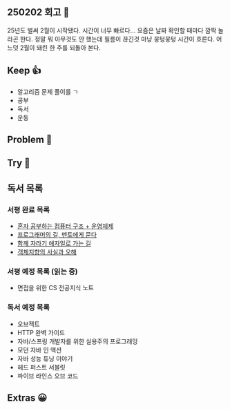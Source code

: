 ## 250202 회고 💬
25년도 벌써 2월이 시작됐다. 시간이 너무 빠르다... 요즘은 날짜 확인할 때마다 깜짝 놀라곤 한다. 정말 뭐 아무것도 안 했는데 필름이 끊긴것 마냥 뭉텅뭉텅 시간이 흐른다. 어느덧 2월이 돼린 한 주를 되돌아 본다.

## Keep 👍
- 알고리즘 문제 풀이를 ㄱ
- 공부
- 독서
- 운동

## Problem 🤢

## Try 🧚

## 독서 목록

### 서평 완료 목록
- [혼자 공부하는 컴퓨터 구조 + 운영체제](https://velog.io/@regular_jk_kim/혼자-공부하는-컴퓨터-구조-운영체제-를-읽고)
- [프로그래머의 길, 멘토에게 묻다](https://velog.io/@regular_jk_kim/프로그래머의-길-멘토에게-묻다-를-읽고-24jpq345)
- [함께 자라기 애자일로 가는 길](https://velog.io/@regular_jk_kim/함께-자라기-를-읽고)
- [객체지향의 사실과 오해](https://velog.io/@regular_jk_kim/객체지향의-사실과-오해-를-읽고)

###  서평 예정 목록 (읽는 중) 
- 면접을 위한 CS 전공지식 노트

### 독서 예정 목록
- 오브젝트
- HTTP 완벽 가이드
- 자바/스프링 개발자를 위한 실용주의 프로그래밍
- 모던 자바 인 액션
- 자바 성능 튜닝 이야기 
- 헤드 퍼스트 서블릿
- 파이브 라인스 오브 코드

## Extras 😀


